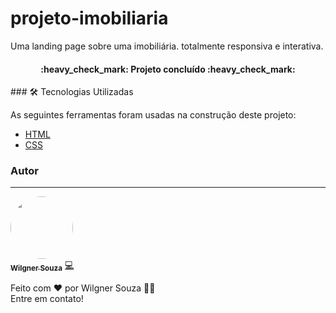 # projeto-imobiliaria
Uma landing page sobre uma imobiliária. totalmente responsiva e interativa.</br>
<h4 align="center">
:heavy_check_mark: Projeto concluído :heavy_check_mark:
 </h4>
### 🛠 Tecnologias Utilizadas

As seguintes ferramentas foram usadas na construção deste projeto:

- [HTML](https://developer.mozilla.org/pt-BR/docs/Web/HTML)
- [CSS](https://www.w3schools.com/cssref/)


### Autor
---

<a href="https://blog.rocketseat.com.br/author/thiago/">
 <img style="border-radius: 50%;" src="https://avatars.githubusercontent.com/showtimewill97" width="100px;" alt=""/>
 <br />
 <sub><b>Wilgner Souza</b></sub></a> <a href="https://blog.rocketseat.com.br/author/thiago//" title="Danki Code">💻</a>

Feito com ❤️ por Wilgner Souza 👋🏽 </br>Entre em contato!

